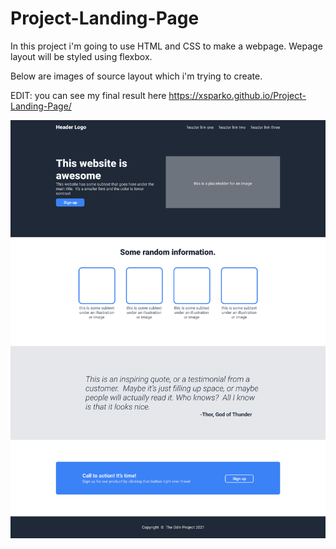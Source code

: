 # Project-Landing-Page

In this project i'm going to use HTML and CSS to make a webpage.
Wepage layout will be styled using flexbox.

Below are images of source layout which i'm trying to create.

EDIT: you can see my final result here
https://xsparko.github.io/Project-Landing-Page/

![Website_layout](/Design_images/website_layout.png)